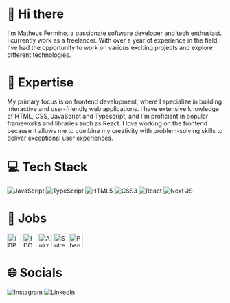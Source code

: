 # 👋 Hi there

I'm Matheus Fermino, a passionate software developer and tech enthusiast. I currently work as a freelancer.
With over a year of experience in the field, I've had the opportunity to work on various exciting projects and explore different technologies.

# 🚀 Expertise

My primary focus is on frontend development, where I specialize in building interactive and user-friendly web applications. I have extensive knowledge of HTML, CSS, JavaScript and Typescript, and I'm proficient in popular frameworks and libraries such as React.
I love working on the frontend because it allows me to combine my creativity with problem-solving skills to deliver exceptional user experiences.

# 💻 Tech Stack
![JavaScript](https://img.shields.io/badge/javascript-%23323330.svg?style=for-the-badge&logo=javascript&logoColor=%23F7DF1E) ![TypeScript](https://img.shields.io/badge/typescript-%23007ACC.svg?style=for-the-badge&logo=typescript&logoColor=white) ![HTML5](https://img.shields.io/badge/html5-%23E34F26.svg?style=for-the-badge&logo=html5&logoColor=white) ![CSS3](https://img.shields.io/badge/css3-%231572B6.svg?style=for-the-badge&logo=css3&logoColor=white) ![React](https://img.shields.io/badge/react-%2320232a.svg?style=for-the-badge&logo=react&logoColor=%2361DAFB) ![Next JS](https://img.shields.io/badge/Next-black?style=for-the-badge&logo=next.js&logoColor=white)

# 💼 Jobs
<a href="https://www.idpbr.com/"><img src="https://www.idpbr.com/favicon.ico" alt="IDPBR" width="32px" height="32px"></a>
<a href="https://www.idc-br.com/"><img src="https://www.idc-br.com/favicon.ico" alt="IDCBR" width="32px" height="32px"></a>
<a href="https://www.auzzacapital.com/"><img src="https://www.auzzacapital.com/favicon.ico" alt="Auzza Capital" width="32px" height="32px"></a>
<a href="https://www.sulreal.team/"><img src="https://www.sulreal.team/favicon.ico" alt="Sulreal Team" width="32px" height="32px"></a>
<a href="http://www.phenombrasil.com.br/"><img src="https://ferminobd-phenom.vercel.app/favicon.ico" alt="Phenom Idiomas" width="32px" height="32px"></a>

# 🌐 Socials
[![Instagram](https://img.shields.io/badge/Instagram-%23E4405F.svg?style=for-the-badge&logo=Instagram&logoColor=white)](https://instagram.com/diekiel) [![LinkedIn](https://img.shields.io/badge/linkedin-%230077B5.svg?style=for-the-badge&logo=linkedin&logoColor=white)](https://www.linkedin.com/in/matheus-fermino-39861224b/)
